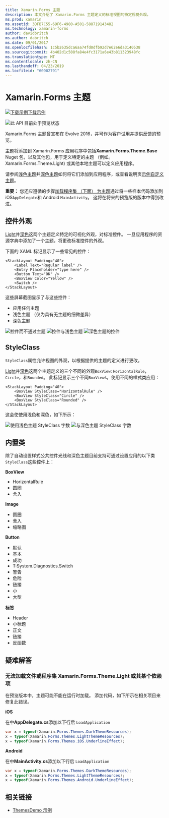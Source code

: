 ```yaml
---
title: Xamarin.Forms 主题
description: 本文介绍了 Xamarin.Forms 主题定义的标准视图的特定视觉外观。
ms.prod: xamarin
ms.assetid: 3DFB7C55-69F6-4980-A501-588719143482
ms.technology: xamarin-forms
author: davidbritch
ms.author: dabritch
ms.date: 09/01/2017
ms.openlocfilehash: 1c5b2635dca6aa74fd0dfb92d7e62e6da3140538
ms.sourcegitcommit: 4b402d1c508fa84e4fc3171a6e43b811323948fc
ms.translationtype: MT
ms.contentlocale: zh-CN
ms.lasthandoff: 04/23/2019
ms.locfileid: "60902791"
---
```

# <a name="xamarinforms-themes"></a>Xamarin.Forms 主题

[![下载示例](~/media/shared/download.png)下载示例](https://github.com/xamarin/xamarin-forms-samples/tree/master/Themes/ThemesDemo)

![](~/media/shared/preview.png "此 API 目前处于预览状态")

Xamarin.Forms 主题曾宣布在 Evolve 2016，并可作为客户试用并提供反馈的预览。

主题将添加到 Xamarin.Forms 应用程序中包括**Xamarin.Forms.Theme.Base** Nuget 包，以及其他包，用于定义特定的主题 （例如。 Xamarin.Forms.Theme.Light) 或其他本地主题可以定义应用程序。

请参阅[浅色主题](light.md)并[深色主题](dark.md)如何将它们添加到应用程序，或查看说明页[示例自定义主题](custom.md)。

**重要：** 您还应遵循的步骤[加载程序集 （下面） 为主题](#loadtheme)通过将一些样本代码添加到 iOS`AppDelegate`和 Android `MainActivity`。 这将在将来的预览版的版本中得到改进。


## <a name="control-appearance"></a>控件外观

[Light](light.md)并[深色](dark.md)这两个主题定义特定的可视化外观，对标准控件。 一旦应用程序的资源字典中添加了一个主题，将更改标准控件的外观。

下面的 XAML 标记显示了一些常见的控件：

```xaml
<StackLayout Padding="40">
    <Label Text="Regular label" />
    <Entry Placeholder="type here" />
    <Button Text="OK" />
    <BoxView Color="Yellow" />
    <Switch />
</StackLayout>
```

这些屏幕截图显示了与这些控件：

* 应用任何主题
* 浅色主题 （仅为具有无主题的细微差异）
* 深色主题

![](images/standard-none-sml.png "控件而不通过主题") ![](images/standard-light-sml.png "控件与浅色主题") ![](images/standard-dark-sml.png "深色主题的控件")

<a name="styleclass" />

## <a name="styleclass"></a>StyleClass

`StyleClass`属性允许视图的外观，以根据提供的主题的定义进行更改。

[Light](light.md)并[深色](dark.md)这两个主题定义的三个不同的外观`BoxView`: `HorizontalRule`， `Circle`，和`Rounded`。 此标记显示三个不同`BoxView`s，使用不同的样式类应用：

```xaml
<StackLayout Padding="40">
    <BoxView StyleClass="HorizontalRule" />
    <BoxView StyleClass="Circle" />
    <BoxView StyleClass="Rounded" />
</StackLayout>
```

这会使使用浅色和深色，如下所示：

![](images/boxview-light-sml.png "使用浅色主题 StyleClass 字数") ![](images/boxview-dark-sml.png "与深色主题 StyleClass 字数")

<a name="builtin" />

## <a name="built-in-classes"></a>内置类

除了自动设置样式公共控件光线和深色主题目前支持可通过设置应用的以下类`StyleClass`这些控件上：

**BoxView**

* HorizontalRule
* 圆圈
* 舍入

**Image**

* 圆圈
* 舍入
* 缩略图

**Button**

* 默认
* 基本
* 成功
* T:System.Diagnostics.Switch
* 警告
* 危险
* 链接
* 小
* 大型

**标签**

* Header
* 小标题
* 正文
* 链接
* 反函数


## <a name="troubleshooting"></a>疑难解答

<a name="loadtheme" />

### <a name="could-not-load-file-or-assembly-xamarinformsthemelight-or-one-of-its-dependencies"></a>无法加载文件或程序集 Xamarin.Forms.Theme.Light 或其某个依赖项

在预览版本中，主题可能不能在运行时加载。 添加代码，如下所示在相关项目来修复此错误。

**iOS**

在中**AppDelegate.cs**添加以下行后 `LoadApplication`

```csharp
var x = typeof(Xamarin.Forms.Themes.DarkThemeResources);
x = typeof(Xamarin.Forms.Themes.LightThemeResources);
x = typeof(Xamarin.Forms.Themes.iOS.UnderlineEffect);
```

**Android**

在中**MainActivity.cs**添加以下行后 `LoadApplication`

```csharp
var x = typeof(Xamarin.Forms.Themes.DarkThemeResources);
x = typeof(Xamarin.Forms.Themes.LightThemeResources);
x = typeof(Xamarin.Forms.Themes.Android.UnderlineEffect);
```


## <a name="related-links"></a>相关链接

- [ThemesDemo 示例](https://github.com/xamarin/xamarin-forms-samples/tree/master/Themes/ThemesDemo)
